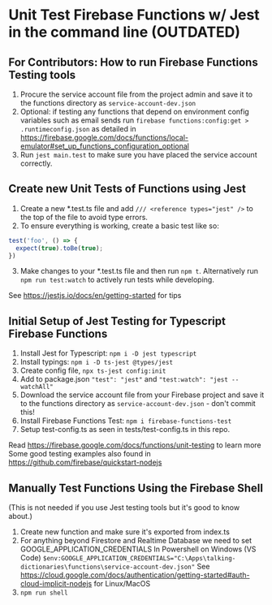 # Unit Test Firebase Functions w/ Jest in the command line (OUTDATED)

## For Contributors: How to run Firebase Functions Testing tools

1. Procure the service account file from the project admin and save it to the functions directory as `service-account-dev.json`
2. Optional: if testing any functions that depend on environment config variables such as email sends run `firebase functions:config:get > .runtimeconfig.json` as detailed in https://firebase.google.com/docs/functions/local-emulator#set_up_functions_configuration_optional
3. Run `jest main.test` to make sure you have placed the service account correctly.

## Create new Unit Tests of Functions using Jest

1. Create a new \*.test.ts file and add `/// <reference types="jest" />` to the top of the file to avoid type errors.
2. To ensure everything is working, create a basic test like so:
```js
test('foo', () => {
  expect(true).toBe(true);
})
```
3. Make changes to your \*.test.ts file and then run `npm t`. Alternatively run `npm run test:watch` to actively run tests while developing.

See https://jestjs.io/docs/en/getting-started for tips

## Initial Setup of Jest Testing for Typescript Firebase Functions

1. Install Jest for Typescript: `npm i -D jest typescript`
2. Install typings: `npm i -D ts-jest @types/jest`
3. Create config file, `npx ts-jest config:init`
4. Add to package.json `"test": "jest"` and `"test:watch": "jest --watchAll"`
5. Download the service account file from your Firebase project and save it to the functions directory as `service-account-dev.json` - don't commit this!
6. Install Firebase Functions Test: `npm i firebase-functions-test`
7. Setup test-config.ts as seen in tests/test-config.ts in this repo.

Read https://firebase.google.com/docs/functions/unit-testing to learn more
Some good testing examples also found in https://github.com/firebase/quickstart-nodejs

## Manually Test Functions Using the Firebase Shell

(This is not needed if you use Jest testing tools but it's good to know about.)

1. Create new function and make sure it's exported from index.ts
2. For anything beyond Firestore and Realtime Database we need to set GOOGLE_APPLICATION_CREDENTIALS
   In Powershell on Windows (VS Code)
   `$env:GOOGLE_APPLICATION_CREDENTIALS="C:\Apps\talking-dictionaries\functions\service-account-dev.json"`
   See https://cloud.google.com/docs/authentication/getting-started#auth-cloud-implicit-nodejs for Linux/MacOS
3. `npm run shell`
